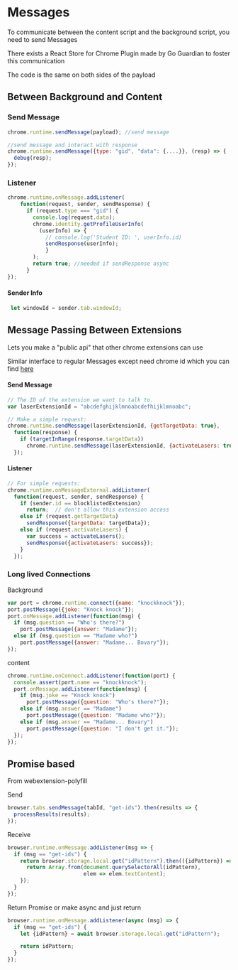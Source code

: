 # Messages

To communicate between the content script and the background script, you need to send Messages

There exists a React Store for Chrome Plugin made by Go Guardian to foster this communication

The code is the same on both sides of the payload

## Between Background and Content

### Send Message

```javascript
chrome.runtime.sendMessage(payload); //send message

//send message and interact with response
chrome.runtime.sendMessage({type: "gid", "data": {....}}, (resp) => {
  debug(resp);
});
```

### Listener

```javascript
chrome.runtime.onMessage.addListener(
    function(request, sender, sendResponse) {
      if (request.type === "gid") {
        console.log(request.data);
        chrome.identity.getProfileUserInfo(
          (userInfo) => {
            // console.log('Student ID: ', userInfo.id)
            sendResponse(userInfo);
        	}
        );
        return true; //needed if sendResponse async
      }
});
```

#### Sender Info

```javascript
 let windowId = sender.tab.windowId;
```

## Message Passing Between Extensions

Lets you make a "public api" that other chrome extensions can use

Similar interface to regular Messages except need chrome id which you can find [here](https://stackoverflow.com/questions/8946325/chrome-extension-id-how-to-find-it)

#### Send Message

```js
// The ID of the extension we want to talk to.
var laserExtensionId = "abcdefghijklmnoabcdefhijklmnoabc";

// Make a simple request:
chrome.runtime.sendMessage(laserExtensionId, {getTargetData: true},
  function(response) {
    if (targetInRange(response.targetData))
      chrome.runtime.sendMessage(laserExtensionId, {activateLasers: true});
  });
```

#### Listener

```js
// For simple requests:
chrome.runtime.onMessageExternal.addListener(
  function(request, sender, sendResponse) {
    if (sender.id == blocklistedExtension)
      return;  // don't allow this extension access
    else if (request.getTargetData)
      sendResponse({targetData: targetData});
    else if (request.activateLasers) {
      var success = activateLasers();
      sendResponse({activateLasers: success});
    }
  });
```

### Long lived Connections

Background

```js
var port = chrome.runtime.connect({name: "knockknock"});
port.postMessage({joke: "Knock knock"});
port.onMessage.addListener(function(msg) {
  if (msg.question == "Who's there?")
    port.postMessage({answer: "Madame"});
  else if (msg.question == "Madame who?")
    port.postMessage({answer: "Madame... Bovary"});
});
```

content

```js
chrome.runtime.onConnect.addListener(function(port) {
  console.assert(port.name == "knockknock");
  port.onMessage.addListener(function(msg) {
    if (msg.joke == "Knock knock")
      port.postMessage({question: "Who's there?"});
    else if (msg.answer == "Madame")
      port.postMessage({question: "Madame who?"});
    else if (msg.answer == "Madame... Bovary")
      port.postMessage({question: "I don't get it."});
  });
});
```

## Promise based

From webextension-polyfill

Send

```js
browser.tabs.sendMessage(tabId, "get-ids").then(results => {
  processResults(results);
});
```

Receive

```js
browser.runtime.onMessage.addListener(msg => {
  if (msg == "get-ids") {
    return browser.storage.local.get("idPattern").then(({idPattern}) => {
      return Array.from(document.querySelectorAll(idPattern),
                        elem => elem.textContent);
    });
  }
});
```

Return Promise or make async and just return

```js
browser.runtime.onMessage.addListener(async (msg) => {
  if (msg == "get-ids") {
    let {idPattern} = await browser.storage.local.get("idPattern");

    return idPattern;
  }
});
```

